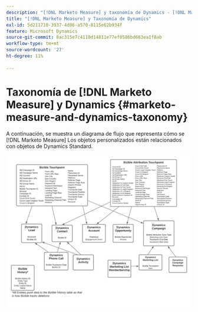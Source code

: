 ```yaml
---
description: "[!DNL Marketo Measure] y taxonomía de Dynamics - [!DNL Marketo Measure] - Documentación del producto"
title: "[!DNL Marketo Measure] y Taxonomía de Dynamics"
exl-id: 5d211710-3937-4d86-a570-8115e62b934f
feature: Microsoft Dynamics
source-git-commit: 8ac315e7c4110d14811e77ef0586bd663ea1f8ab
workflow-type: tm+mt
source-wordcount: '27'
ht-degree: 11%

---
```


# Taxonomía de [!DNL Marketo Measure] y Dynamics {#marketo-measure-and-dynamics-taxonomy}

A continuación, se muestra un diagrama de flujo que representa cómo se [!DNL Marketo Measure] Los objetos personalizados están relacionados con objetos de Dynamics Standard.<p>

![](assets/bizible-and-dynamics-taxonomy-1.png)
